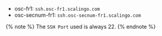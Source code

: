* osc-fr1: `ssh.osc-fr1.scalingo.com`
* osc-secnum-fr1: `ssh.osc-secnum-fr1.scalingo.com`

{% note %}
The `SSH Port` used is always 22.
{% endnote %}
